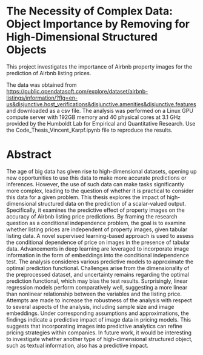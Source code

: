 # The Necessity of Complex Data: Object Importance by Removing for High-Dimensional Structured Objects

This project investigates the importance of Airbnb property images for the prediction of Airbnb listing prices.

The data was obtained from https://public.opendatasoft.com/explore/dataset/airbnb-listings/information/?flg=en-us&disjunctive.host_verifications&disjunctive.amenities&disjunctive.features
and downloaded as a csv file. The analysis was performed on a Linux GPU compute server with 192GB memory and 40 physical cores at 3.1 GHz provided by the Humboldt Lab for Empirical
and Quantitative Research. Use the Code_Thesis_Vincent_Karpf.ipynb file to reproduce the results.

# Abstract

The age of big data has given rise to high-dimensional datasets, opening up new opportunities
to use this data to make more accurate predictions or inferences. However, the use of such data
can make tasks significantly more complex, leading to the question of whether it is practical
to consider this data for a given problem. This thesis explores the impact of high-dimensional
structured data on the prediction of a scalar-valued output. Specifically, it examines the predictive
effect of property images on the accuracy of Airbnb listing price predictions. By framing
the research question as a conditional independence problem, the goal is to examine whether
listing prices are independent of property images, given tabular listing data. A novel supervised
learning-based approach is used to assess the conditional dependence of price on images in the
presence of tabular data. Advancements in deep learning are leveraged to incorporate image
information in the form of embeddings into the conditional independence test. The analysis consideres
various predictive models to approximate the optimal prediction functional. Challenges
arise from the dimensionality of the preprocessed dataset, and uncertainty remains regarding
the optimal prediction functional, which may bias the test results. Surprisingly, linear regression
models perform comparatively well, suggesting a more linear than nonlinear relationship between
the variables and the listing price. Attempts are made to increase the robustness of the analysis
with respect to several aspects of the analysis, including sample size and image embeddings. Under
corresponding assumptions and approximations, the findings indicate a predictive impact of
image data in pricing models. This suggests that incorporating images into predictive analytics
can refine pricing strategies within companies. In future work, it would be interesting to investigate
whether another type of high-dimensional structured object, such as textual information,
also has a predictive impact.
